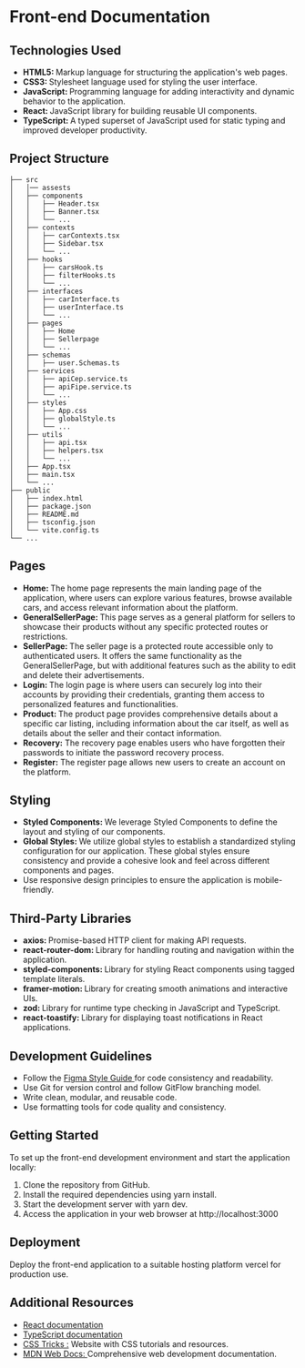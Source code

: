 # Front-end Documentation 
## Technologies Used

<strong></strong>
<ul>
  <li>
    <strong>HTML5: </strong> Markup language for structuring the application's
    web pages.
  </li>
  <li>
    <strong>CSS3: </strong>Stylesheet language used for styling the user
    interface.
  </li>
  <li>
    <strong>JavaScript: </strong>Programming language for adding interactivity
    and dynamic behavior to the application.
  </li>
  <li>
    <strong>React: </strong>JavaScript library for building reusable UI
    components.
  </li>
  <li>
    <strong>TypeScript: </strong>A typed superset of JavaScript used for static
    typing and improved developer productivity.
  </li>
</ul>

## Project Structure

```
├── src
│   │── assests
│   ├── components
│   │   ├── Header.tsx
│   │   ├── Banner.tsx
│   │   └── ...
│   ├── contexts
│   │   ├── carContexts.tsx
│   │   ├── Sidebar.tsx
│   │   └── ...
│   ├── hooks
│   │   ├── carsHook.ts
│   │   ├── filterHooks.ts
│   │   └── ...
│   ├── interfaces
│   │   ├── carInterface.ts
│   │   ├── userInterface.ts
│   │   └── ...
│   ├── pages
│   │   ├── Home
│   │   ├── Sellerpage
│   │   └── ...
│   ├── schemas
│   │   ├── user.Schemas.ts
│   ├── services
│   │   ├── apiCep.service.ts
│   │   ├── apiFipe.service.ts
│   │   └── ...
│   ├── styles
│   │   ├── App.css
│   │   ├── globalStyle.ts
│   │   └── ...
│   ├── utils
│   │   ├── api.tsx
│   │   ├── helpers.tsx
│   │   └── ...
│   ├── App.tsx
│   ├── main.tsx
│   └── ...
├── public
│   ├── index.html
│   ├── package.json
│   ├── README.md
│   ├── tsconfig.json
│   └── vite.config.ts
└── ...

```

## Pages
<ul>
  <li>
    <strong>Home: </strong>
    The home page represents the main landing page of the application, where
    users can explore various features, browse available cars, and access
    relevant information about the platform.
  </li>
  <li>
    <strong>GeneralSellerPage: </strong>
    This page serves as a general platform for sellers to showcase their
    products without any specific protected routes or restrictions.
  </li>
  <li>
    <strong> SellerPage: </strong>
   The seller page is a protected route accessible only to
    authenticated users. It offers the same functionality as the
    GeneralSellerPage, but with additional features such as the ability to edit
    and delete their advertisements.
  </li>

  <li>
    <strong>Login: </strong> The login page is where users can securely log into
    their accounts by providing their credentials, granting them access to
    personalized features and functionalities.
  </li>
  <li>
     <strong>Product: </strong> The product page provides comprehensive details about a specific
    car listing, including information about the car itself, as well as details
    about the seller and their contact information.
  </li>
  <li>
    <strong>Recovery:</strong>
     The recovery page enables users who have forgotten their passwords
    to initiate the password recovery process.
  </li>
  <li>
    <strong> Register:</strong>
    The register page allows new users to create an account on the
    platform.
  </li>
 
</ul>

## Styling

<ul>
  <li>
    <strong> Styled Components: </strong>
   We leverage Styled Components to define the layout and
    styling of our components.
  </li>
  <li>
    <strong>Global Styles: </strong>
    We utilize global styles to establish a standardized styling
    configuration for our application. These global styles ensure consistency
    and provide a cohesive look and feel across different components and pages.
  </li>
  <li>
    Use responsive design principles to ensure the application is
    mobile-friendly.
  </li>
</ul>

## Third-Party Libraries
<ul>
    
  <li><strong>axios: </strong> Promise-based HTTP client for making API requests.</li>
  <li>
    <strong>react-router-dom: </strong>Library for handling routing and navigation within the
    application.
  </li>
  <li>
   <strong> styled-components: </strong>Library for styling React components using tagged
    template literals.
  </li>
  <li>
    <strong>framer-motion: </strong>Library for creating smooth animations and interactive UIs.
  </li>
  <li> <strong>zod: </strong>Library for runtime type checking in JavaScript and TypeScript.</li>
  <li>
   <strong>react-toastify: </strong> Library for displaying toast notifications in React
    applications.
  </li>
</ul>

## Development Guidelines
<ul>
  <li>
    Follow the <a href="https://www.figma.com/file/KX3C3fIi8zmCRpNipxIYYF/M6---E-Commerce-Filter?type=design&node-id=45-2">Figma Style Guide </a> for code consistency and
    readability.
  </li>
  <li>Use Git for version control and follow GitFlow branching model.</li>
  <li>Write clean, modular, and reusable code.</li>  
  <li>Use formatting tools for code quality and consistency.</li>
</ul>

## Getting Started 

To set up the front-end development environment and start the application locally:

<ol>
  <li>Clone the repository from GitHub.</li>
  <li>Install the required dependencies using yarn install.</li>
  <li>Start the development server with yarn dev.</li>
  <li>Access the application in your web browser at http://localhost:3000</li>
</ol>

## Deployment 
Deploy the front-end application to a suitable hosting platform vercel for production use. 

## Additional Resources

<ul>
  <li>
    <a href="https://reactjs.org/docs/getting-started.html"
      >React documentation</a
    >
  </li>
  <li>
    <a href="https://www.typescriptlang.org/docs/">TypeScript documentation</a>
  </li>
  <li>
    <a href="https://css-tricks.com/">CSS Tricks :</a> Website with CSS tutorials
    and resources.
  </li>
  <li>
    <a href="https://developer.mozilla.org/en-US/">MDN Web Docs: </a
    >Comprehensive web development documentation.
  </li>
</ul>